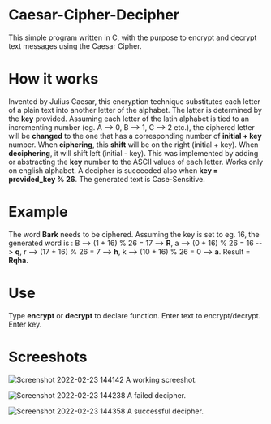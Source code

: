 # Caesar-Cipher-Decipher
This simple program written in C, with the purpose to encrypt and decrypt text messages using the Caesar Cipher.

# How it works
Invented by Julius Caesar, this encryption technique substitutes each letter of a plain text into another letter of the alphabet. The latter is determined by the <b>key</b> provided.
Assuming each letter of the latin alphabet is tied to an incrementing number (eg. A --> 0, B --> 1, C --> 2 etc.), the ciphered letter will be <b>changed</b> to the one that has a corresponding number of <b>initial + key</b> number.
When <b>ciphering</b>, this <b>shift</b> will be on the right (initial + key).
When <b>deciphering</b>, it will shift left (initial - key).
This was implemented by adding or abstracting the <b>key</b> number to the ASCII values of each letter.
Works only on english alphabet.
A decipher is succeeded also when <b>key = provided_key % 26</b>.
The generated text is Case-Sensitive.

# Example
The word <b>Bark</b> needs to be ciphered. Assuming the key is set to eg. 16, the generated word is : B --> (1 + 16) % 26 = 17 --> <b>R</b>, a --> (0 + 16) % 26 = 16 --> <b>q</b>, r --> (17 + 16) % 26 = 7 --> <b>h</b>, k --> (10 + 16) % 26 = 0 --> <b>a</b>. Result = <b>Rqha</b>.

# Use

Type <b>encrypt</b> or <b>decrypt</b> to declare function.
Enter text to encrypt/decrypt.
Enter key.

# Screeshots
![Screenshot 2022-02-23 144142](https://user-images.githubusercontent.com/100278051/155328281-5cc73b9b-ccec-4e2f-8f6c-b9c524a7b449.png)
A working screeshot.


![Screenshot 2022-02-23 144238](https://user-images.githubusercontent.com/100278051/155328387-df740f6c-d05b-4ea0-96be-3e3399d3b098.png)
A failed decipher.


![Screenshot 2022-02-23 144358](https://user-images.githubusercontent.com/100278051/155328482-edc5bdfd-d0cf-4617-90e8-fb27ee293ddd.png)
A successful decipher.

